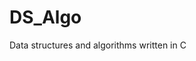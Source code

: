 # DS_Algo
Data structures and algorithms written in C

[](https://travis-ci.com/amitamitunix/DS-Algo.svg?branch=master)
